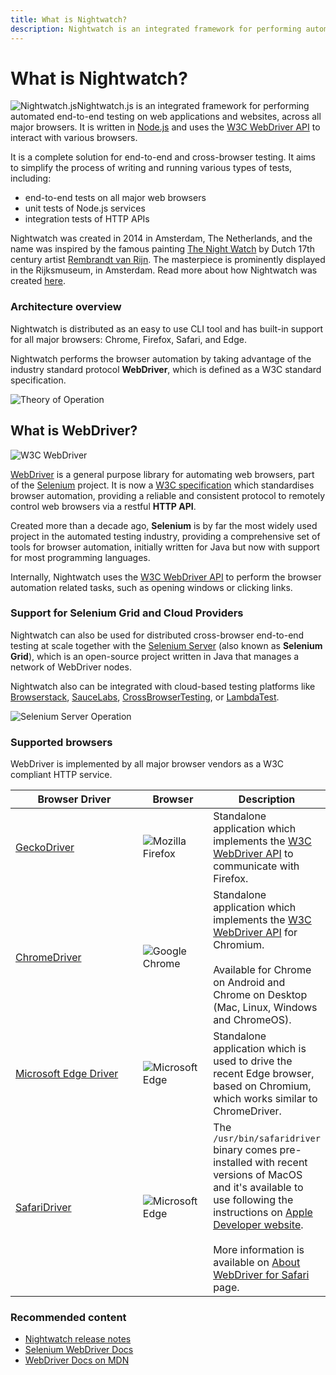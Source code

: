 ```yaml
---
title: What is Nightwatch?
description: Nightwatch is an integrated framework for performing automated end-to-end testing on web applications and websites, across all major browsers.
---
```


<div class="page-header"><h1>What is Nightwatch?</h1></div>

<img src="/images/nightwatch-circle.png" alt="Nightwatch.js" title="Nightwatch.js" id="whatis-logo" />Nightwatch.js is an integrated framework for performing automated end-to-end testing on web applications and websites, across all major browsers. It is written in [Node.js][1] and uses the [W3C WebDriver API][2] to interact with various browsers.

<p>It is a complete solution for end-to-end and cross-browser testing. It aims to simplify the process of writing and running various types of tests, including:</p>

<ul class="introduction">
    <li>end-to-end tests on all major web browsers</li>
    <li>unit tests of Node.js services</li>
    <li>integration tests of HTTP APIs</li>
</ul>

<p class="secondary-text">Nightwatch was created in 2014 in Amsterdam, The Netherlands, and the name was inspired by the famous painting <a href="https://www.rijksmuseum.nl/en/collection/SK-C-5">The Night Watch</a> by Dutch 17th century artist <a href="https://www.rembrandthuis.nl/en/meet-rembrandt/">Rembrandt van Rijn</a>. The masterpiece is prominently displayed in the Rijksmuseum, in Amsterdam. Read more about how Nightwatch was created <a href="/about">here</a>.</p>

### Architecture overview

Nightwatch is distributed as an easy to use CLI tool and has built-in support for all major browsers: Chrome, Firefox, Safari, and Edge.

Nightwatch performs the browser automation by taking advantage of the industry standard protocol **WebDriver**, which is defined as a W3C standard specification.

![Theory of Operation][image-1]

## What is WebDriver?

<p class="whatis-logo w3c-logo"><img src="https://www.w3.org/StyleSheets/TR/2016/logos/W3C" alt="W3C WebDriver" title="W3C WebDriver" class="whatis"></p>

[WebDriver][7] is a general purpose library for automating web browsers, part of the [Selenium][5] project. It is now a [W3C specification][10] which standardises browser automation, providing a reliable and consistent protocol to remotely control web browsers via a restful **HTTP API**.

Created more than a decade ago, **Selenium** is by far the most widely used project in the automated testing industry, providing a comprehensive set of tools for browser automation, initially written for Java but now with support for most programming languages.

Internally, Nightwatch uses the [W3C WebDriver API][6] to perform the browser automation related tasks, such as opening windows or clicking links.

### Support for Selenium Grid and Cloud Providers

Nightwatch can also be used for distributed cross-browser end-to-end testing at scale together with the [Selenium Server][13] (also known as **Selenium Grid**), which is an open-source project written in Java that manages a network of WebDriver nodes.

Nightwatch also can be integrated with cloud-based testing platforms like [Browserstack][14], [SauceLabs][15], [CrossBrowserTesting][16], or [LambdaTest][17].

![Selenium Server Operation][image-2]

### Supported browsers

WebDriver is implemented by all major browser vendors as a W3C compliant HTTP service.

<table class="table table-bordered table-striped">
<thead>
 <tr>
   <th style="width: 200px;">Browser Driver</th>
   <th style="width: 100px; text-align:center">Browser</th>
   <th>Description</th>
 </tr>
</thead>
<tbody>
  <tr>
    <td><a class="local-nav" href="/gettingstarted/installation/#install-geckodriver">GeckoDriver</a></td>
    <td class="browser"><img alt="Mozilla Firefox" src="https://nightwatchjs.org/img/logos/Firefox_Logo_2017.png"/></td>
    <td>Standalone application which implements the <a href="https://w3c.github.io/webdriver/#protocol">W3C WebDriver API</a> to communicate with Firefox.</td>
  </tr>

  <tr>
    <td><a class="local-nav" href="/gettingstarted/installation/#install-chromedriver">ChromeDriver</a></td>
    <td class="browser"><img alt="Google Chrome" src="https://nightwatchjs.org/img/logos/1200px-Google_Chrome_icon.svg.png"/></td>
    <td>Standalone application which implements the <a href="https://w3c.github.io/webdriver/#protocol">W3C WebDriver API</a> for Chromium.<br><br>Available for Chrome on Android and Chrome on Desktop (Mac, Linux, Windows and ChromeOS).</td>
  </tr>

  <tr>
     <td><a class="local-nav" href="/gettingstarted/installation/#install-microsoftedge">Microsoft Edge Driver</a></td>
     <td class="browser"><img alt="Microsoft Edge" src="https://nightwatchjs.org/img/logos/Microsoft_Edge_logo.svg.png"/></td>
     <td>Standalone application which is used to drive the recent Edge browser, based on Chromium, which works similar to ChromeDriver.</td>
  </tr>

  <tr>
    <td><a class="local-nav" href="/gettingstarted/installation/#install-safaridriver">SafariDriver</a></td>
    <td class="browser"><img alt="Microsoft Edge" src="https://nightwatchjs.org/img/logos/safari_icon_large_2x.png"/></td>
    <td>The <code>/usr/bin/safaridriver</code> binary comes pre-installed with recent versions of MacOS and it's available to use following the instructions on <a href="https://developer.apple.com/documentation/webkit/testing_with_webdriver_in_safari">Apple Developer website</a>.
    <br><br>More information is available on <a href="https://developer.apple.com/documentation/webkit/about_webdriver_for_safari" target="_blank">About WebDriver for Safari</a> page.
    </td>
  </tr>

 </tbody>
</table>

[1]:    https://nodejs.org/
[2]:    https://www.w3.org/TR/webdriver/
[3]:    https://github.com/SeleniumHQ/selenium/wiki/JsonWireProtocol
[4]:    /about
[5]:    https://selenium.dev/
[6]:    https://www.w3.org/TR/webdriver
[7]:    https://www.w3.org/TR/webdriver
[8]:    https://sites.google.com/a/chromium.org/chromedriver/
[9]:    https://github.com/mozilla/geckodriver
[10]:   https://www.w3.org/TR/webdriver/
[11]:   https://github.com/SeleniumHQ/selenium/wiki/JsonWireProtocol
[12]:   /gettingstarted/installation/#webdriver-service
[13]:   https://selenium.dev/downloads/
[14]:   https://www.browserstack.com/
[15]:   https://saucelabs.com/
[16]:   https://crossbrowsertesting.com/
[17]:   https://www.lambdatest.com/
[18]:   https://selenium.dev/downloads/
[19]:   https://selenium.dev/downloads/

[image-1]:  /img/operation.png
[image-2]:  /img/operation-cloud.png

### Recommended content
- [Nightwatch release notes](/guide/overview/whats-new.html)
- [Selenium WebDriver Docs](https://www.selenium.dev/documentation/webdriver/)
- [WebDriver Docs on MDN](https://developer.mozilla.org/en-US/docs/Web/WebDriver)



